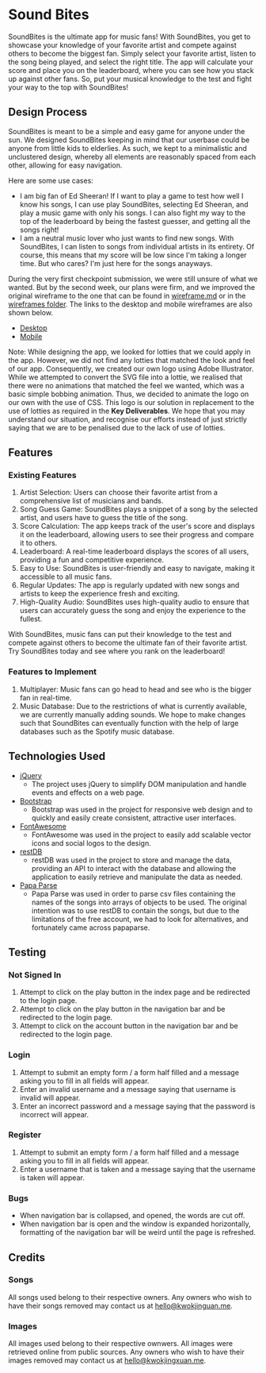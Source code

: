 ﻿# Sound Bites

SoundBites is the ultimate app for music fans! With SoundBites, you get to showcase your knowledge of your favorite artist and compete against others to become the biggest fan. Simply select your favorite artist, listen to the song being played, and select the right title. The app will calculate your score and place you on the leaderboard, where you can see how you stack up against other fans. So, put your musical knowledge to the test and fight your way to the top with SoundBites!

## Design Process

SoundBites is meant to be a simple and easy game for anyone under the sun. We designed SoundBites keeping in mind that our userbase could be anyone from little kids to elderlies. As such, we kept to a minimalistic and unclustered design, whereby all elements are reasonably spaced from each other, allowing for easy navigation. 

Here are some use cases: 
- I am big fan of Ed Sheeran! If I want to play a game to test how well I know his songs, I can use play SoundBites, selecting Ed Sheeran, and play a music game with only his songs. I can also fight my way to the top of the leaderboard by being the fastest guesser, and getting all the songs right! 
- I am a neutral music lover who just wants to find new songs. With SoundBites, I can listen to songs from individual artists in its entirety. Of course, this means that my score will be low since I'm taking a longer time. But who cares? I'm just here for the songs anayways. 

During the very first checkpoint submission, we were still unsure of what we wanted. But by the second week, our plans were firm, and we improved the original wireframe to the one that can be found in [wireframe.md](/wireframe.md) or in the [wireframes folder](/wireframe). The links to the desktop and mobile wireframes are also shown below. 

- [Desktop](https://xd.adobe.com/view/f2295da2-527a-4f8e-aab0-8aa96d9383d6-a77a/)
- [Mobile](https://xd.adobe.com/view/73b6732a-732e-49e0-a0d8-4934ccca1df7-26e5/)

Note: While designing the app, we looked for lotties that we could apply in the app. However, we did not find any lotties that matched the look and feel of our app. Consequently, we created our own logo using Adobe Illustrator. While we attempted to convert the SVG file into a lottie, we realised that there were no animations that matched the feel we wanted, which was a basic simple bobbing animation. Thus, we decided to animate the logo on our own with the use of CSS. This logo is our solution in replacement to the use of lotties as required in the **Key Deliverables**. We hope that you may understand our situation, and recognise our efforts instead of just strictly saying that we are to be penalised due to the lack of use of lotties. 

## Features

### Existing Features

1. Artist Selection: Users can choose their favorite artist from a comprehensive list of musicians and bands.
2. Song Guess Game: SoundBites plays a snippet of a song by the selected artist, and users have to guess the title of the song.
3. Score Calculation: The app keeps track of the user's score and displays it on the leaderboard, allowing users to see their progress and compare it to others.
4. Leaderboard: A real-time leaderboard displays the scores of all users, providing a fun and competitive experience.
5. Easy to Use: SoundBites is user-friendly and easy to navigate, making it accessible to all music fans.
6. Regular Updates: The app is regularly updated with new songs and artists to keep the experience fresh and exciting.
7. High-Quality Audio: SoundBites uses high-quality audio to ensure that users can accurately guess the song and enjoy the experience to the fullest.

With SoundBites, music fans can put their knowledge to the test and compete against others to become the ultimate fan of their favorite artist. Try SoundBites today and see where you rank on the leaderboard!

### Features to Implement

1. Multiplayer: Music fans can go head to head and see who is the bigger fan in real-time. 
2. Music Database: Due to the restrictions of what is currently available, we are currently manually adding sounds. We hope to make changes such that SoundBites can eventually function with the help of large databases such as the Spotify music database. 


## Technologies Used

- [jQuery](jquery.com)
  - The project uses jQuery to simplify DOM manipulation and handle events and effects on a web page.
- [Bootstrap](getbootstrap.com)
  - Bootstrap was used in the project for responsive web design and to quickly and easily create consistent, attractive user interfaces.
- [FontAwesome](fontawesome.com)
  - FontAwesome was used in the project to easily add scalable vector icons and social logos to the design.
- [restDB](restdb.io)
  - restDB was used in the project to store and manage the data, providing an API to interact with the database and allowing the application to easily retrieve and manipulate the data as needed.
- [Papa Parse](papaparse.com)
  - Papa Parse was used in order to parse csv files containing the names of the songs into arrays of objects to be used. The original intention was to use restDB to contain the songs, but due to the limitations of the free account, we had to look for alternatives, and fortunately came across papaparse. 

## Testing

### Not Signed In

1. Attempt to click on the play button in the index page and be redirected to the login page. 
2. Attempt to click on the play button in the navigation bar and be redirected to the login page. 
3. Attempt to click on the account button in the navigation bar and be redirected to the login page. 

### Login

1. Attempt to submit an empty form / a form half filled and a message asking you to fill in all fields will appear. 
2. Enter an invalid username and a message saying that username is invalid will appear. 
3. Enter an incorrect password and a message saying that the password is incorrect will appear. 

### Register

1. Attempt to submit an empty form / a form half filled and a message asking you to fill in all fields will appear. 
2. Enter a username that is taken and a message saying that the username is taken will appear. 

### Bugs

- When navigation bar is collapsed, and opened, the words are cut off. 
- When navigation bar is open and the window is expanded horizontally, formatting of the navigation bar will be weird until the page is refreshed.

## Credits

### Songs

All songs used belong to their respective owners. Any owners who wish to have their songs removed may contact us at [hello@kwokjinguan.me](mailto:hello@kwokjingxuan.me). 

### Images

All images used belong to their respective ownwers. All images were retrieved online from public sources. Any owners who wish to have their images removed may contact us at [hello@kwokjingxuan.me](mailto:hello@kwokjingxuan.me). 